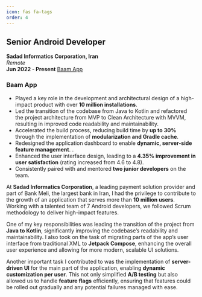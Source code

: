 ```yaml
---
icon: fas fa-tags
order: 4
---
```


## Senior Android Developer
**Sadad Informatics Corporation, Iran**  
_Remote_  
**Jun 2022 - Present**
[Baam App](https://cafebazaar.ir/app/ir.bmi.bam.nativeweb?l=en)

### Baam App
- Played a key role in the development and architectural design of a high-impact product with over **10 million installations**.
- Led the transition of the codebase from Java to Kotlin and refactored the project architecture from MVP to Clean Architecture with MVVM, resulting in improved code readability and maintainability.
- Accelerated the build process, reducing build time by **up to 30%** through the implementation of **modularization and Gradle cache**.
- Redesigned the application dashboard to enable **dynamic, server-side feature management**. .
- Enhanced the user interface design, leading to a **4.35% improvement in user satisfaction** (rating increased from 4.6 to 4.8).
- Consistently paired with and mentored **two junior developers** on the team.

At **Sadad Informatics Corporation**, a leading payment solution provider and part of Bank Meli, the largest bank in Iran, I had the privilege to contribute to the growth of an application that serves more than **10 million users**. Working with a talented team of 7 Android developers, we followed Scrum methodology to deliver high-impact features.

One of my key responsibilities was leading the transition of the project from **Java to Kotlin**, significantly improving the codebase’s readability and maintainability. I also took on the task of migrating parts of the app’s user interface from traditional XML to **Jetpack Compose**, enhancing the overall user experience and allowing for more modern, scalable UI solutions.

Another important task I contributed to was the implementation of **server-driven UI** for the main part of the application, enabling **dynamic customization per user**. This not only simplified **A/B testing** but also allowed us to handle **feature flags** efficiently, ensuring that features could be rolled out gradually and any potential failures managed with ease.

